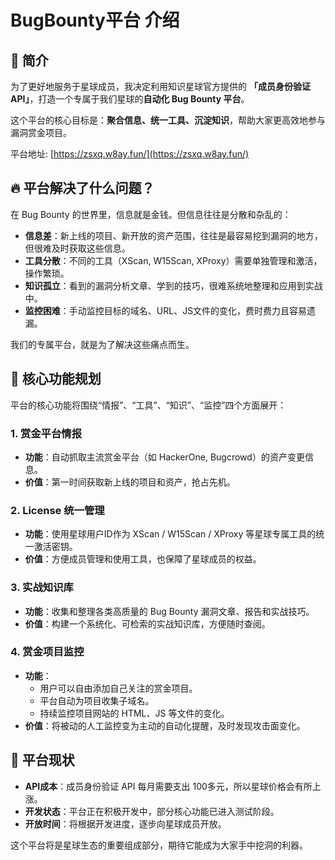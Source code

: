 # BugBounty平台 介绍

## 🚀 简介

为了更好地服务于星球成员，我决定利用知识星球官方提供的 **「成员身份验证API」**，打造一个专属于我们星球的**自动化 Bug Bounty 平台**。

这个平台的核心目标是：**聚合信息、统一工具、沉淀知识**，帮助大家更高效地参与漏洞赏金项目。

平台地址: [https://zsxq.w8ay.fun/](https://zsxq.w8ay.fun/)

## 🔥 平台解决了什么问题？

在 Bug Bounty 的世界里，信息就是金钱。但信息往往是分散和杂乱的：

- **信息差**：新上线的项目、新开放的资产范围，往往是最容易挖到漏洞的地方，但很难及时获取这些信息。
- **工具分散**：不同的工具（XScan, W15Scan, XProxy）需要单独管理和激活，操作繁琐。
- **知识孤立**：看到的漏洞分析文章、学到的技巧，很难系统地整理和应用到实战中。
- **监控困难**：手动监控目标的域名、URL、JS文件的变化，费时费力且容易遗漏。

我们的专属平台，就是为了解决这些痛点而生。

## 🌟 核心功能规划

平台的核心功能将围绕“情报”、“工具”、“知识”、“监控”四个方面展开：

### 1. 赏金平台情报
- **功能**：自动抓取主流赏金平台（如 HackerOne, Bugcrowd）的资产变更信息。
- **价值**：第一时间获取新上线的项目和资产，抢占先机。

### 2. License 统一管理
- **功能**：使用星球用户ID作为 XScan / W15Scan / XProxy 等星球专属工具的统一激活密钥。
- **价值**：方便成员管理和使用工具，也保障了星球成员的权益。

### 3. 实战知识库
- **功能**：收集和整理各类高质量的 Bug Bounty 漏洞文章、报告和实战技巧。
- **价值**：构建一个系统化、可检索的实战知识库，方便随时查阅。

### 4. 赏金项目监控
- **功能**：
    - 用户可以自由添加自己关注的赏金项目。
    - 平台自动为项目收集子域名。
    - 持续监控项目网站的 HTML、JS 等文件的变化。
- **价值**：将被动的人工监控变为主动的自动化提醒，及时发现攻击面变化。

## 📅 平台现状

- **API成本**：成员身份验证 API 每月需要支出 100多元，所以星球价格会有所上涨。
- **开发状态**：平台正在积极开发中，部分核心功能已进入测试阶段。
- **开放时间**：将根据开发进度，逐步向星球成员开放。

这个平台将是星球生态的重要组成部分，期待它能成为大家手中挖洞的利器。 